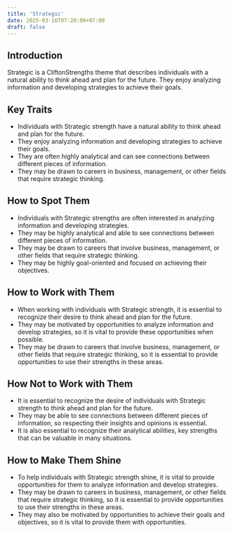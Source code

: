 ```yaml
---
title: 'Strategic'
date: 2025-03-16T07:20:00+07:00
draft: false
---
```


## Introduction

Strategic is a CliftonStrengths theme that describes individuals with a natural ability to think ahead and plan for the future. They enjoy analyzing information and developing strategies to achieve their goals.

## Key Traits

- Individuals with Strategic strength have a natural ability to think ahead and plan for the future.
- They enjoy analyzing information and developing strategies to achieve their goals.
- They are often highly analytical and can see connections between different pieces of information.
- They may be drawn to careers in business, management, or other fields that require strategic thinking.

## How to Spot Them

- Individuals with Strategic strengths are often interested in analyzing information and developing strategies.
- They may be highly analytical and able to see connections between different pieces of information.
- They may be drawn to careers that involve business, management, or other fields that require strategic thinking.
- They may be highly goal-oriented and focused on achieving their objectives.

## How to Work with Them

- When working with individuals with Strategic strength, it is essential to recognize their desire to think ahead and plan for the future.
- They may be motivated by opportunities to analyze information and develop strategies, so it is vital to provide these opportunities when possible.
- They may be drawn to careers that involve business, management, or other fields that require strategic thinking, so it is essential to provide opportunities to use their strengths in these areas.

## How Not to Work with Them

- It is essential to recognize the desire of individuals with Strategic strength to think ahead and plan for the future.
- They may be able to see connections between different pieces of information, so respecting their insights and opinions is essential.
- It is also essential to recognize their analytical abilities, key strengths that can be valuable in many situations.

## How to Make Them Shine

- To help individuals with Strategic strength shine, it is vital to provide opportunities for them to analyze information and develop strategies.
- They may be drawn to careers in business, management, or other fields that require strategic thinking, so it is essential to provide opportunities to use their strengths in these areas.
- They may also be motivated by opportunities to achieve their goals and objectives, so it is vital to provide them with opportunities.
